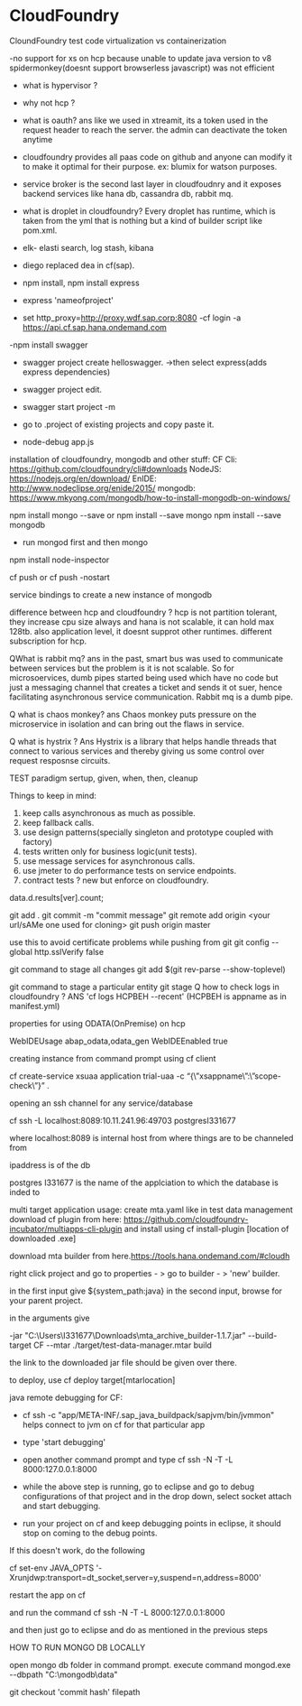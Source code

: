 # CloudFoundry
CloundFoundry test code
virtualization vs containerization

-no support for xs on hcp because unable to update java version
to v8 spidermonkey(doesnt support browserless javascript) was not efficient

- what is hypervisor ?
- why not hcp ?
- what is oauth?
ans like we used in xtreamit, its a token used in the request header to
reach the server. the admin can deactivate the token anytime


- cloudfoundry provides all paas code on github and anyone can
modify it to make it optimal for their purpose. ex: blumix for watson purposes.


- service broker is the second last layer in cloudfoudnry and it exposes backend
services like hana db, cassandra db, rabbit mq.


- what is droplet in cloudfoundry?
  Every droplet has runtime, which is taken from the yml that is nothing but
  a kind of builder script like pom.xml.

- elk- elasti search, log stash, kibana

- diego replaced dea in cf(sap).

- npm install, npm install express

- express 'nameofproject'

- set http_proxy=http://proxy.wdf.sap.corp:8080
-cf login -a https://api.cf.sap.hana.ondemand.com

-npm install swagger
- swagger project create helloswagger.
->then select express(adds express dependencies)

- swagger project edit.
- swagger start project -m

- go to .project of existing projects and copy paste it.
- node-debug app.js

installation of cloudfoundry, mongodb and other stuff:
CF Cli: https://github.com/cloudfoundry/cli#downloads
NodeJS: https://nodejs.org/en/download/
EnIDE: http://www.nodeclipse.org/enide/2015/
mongodb: https://www.mkyong.com/mongodb/how-to-install-mongodb-on-windows/

npm install mongo --save or npm install --save mongo
npm install --save mongodb

- run mongod first and then mongo

npm install node-inspector

cf push or cf push -nostart

service bindings to create a new instance of mongodb

difference between hcp and cloudfoundry ?
hcp is not partition tolerant, they increase cpu size always and hana is not scalable, it can hold max 128tb.
also application level, it doesnt supprot other runtimes. different subscription for hcp.


QWhat is rabbit mq?
ans in the past, smart bus was used to communicate between services but the problem is it is not scalable.
So for microsoervices, dumb pipes started being used which have no code but just a messaging channel
that creates a ticket and sends it ot suer, hence facilitating asynchronous service communication.
Rabbit mq is a dumb pipe.

Q what is chaos monkey?
ans Chaos monkey puts pressure on the microservice in isolation and can bring out the flaws in service.

Q what is hystrix ?
Ans Hystrix is a library that helps handle threads that connect to various services and thereby giving us some control over request resposnse circuits.


TEST paradigm
sertup, given, when, then, cleanup

Things to keep in mind:
1) keep calls asynchronous as much as possible.
2) keep fallback calls.
3) use design patterns(specially singleton and prototype coupled with factory)
4) tests written only for business logic(unit tests).
5) use message services for asynchronous calls.
6) use jmeter to do performance tests on service endpoints.
7) contract tests ? new but enforce on cloudfoundry.


data.d.results[ver].count;

git add .
git commit -m "commit message"
git remote add origin <your url/sAMe one used for cloning>
git push origin master


use this to avoid certificate problems while pushing from git
git config --global http.sslVerify false


git command to stage all changes
git add $(git rev-parse --show-toplevel)

git command to stage a particular entity
git stage <filename>
Q how to check logs in cloudfoundry ?
ANS 'cf logs HCPBEH --recent' (HCPBEH is appname as in manifest.yml)

properties for using ODATA(OnPremise) on hcp

WebIDEUsage   abap_odata,odata_gen
WebIDEEnabled true


creating instance from command prompt using cf client

cf create-service xsuaa application trial-uaa -c “{\”xsappname\”:\”scope-check\”}”
.


opening an ssh channel for any service/database

cf ssh -L localhost:8089:10.11.241.96:49703 postgresI331677 

where localhost:8089 is internal host from where things are to be channeled from

ipaddress is of the db

postgres I331677 is the name of the applciation to which the database is inded to 




multi target application usage:
create mta.yaml like in test data management
download cf plugin from here: https://github.com/cloudfoundry-incubator/multiapps-cli-plugin
and install using cf install-plugin [location of downloaded .exe]

download mta builder from here.https://tools.hana.ondemand.com/#cloudh

right click project and go to properties - > go to builder - > 'new' builder.

in the first input give ${system_path:java}
in the second input, browse for your parent project.

in the arguments give 

-jar "C:\Users\I331677\Downloads\mta_archive_builder-1.1.7.jar" --build-target CF --mtar ./target/test-data-manager.mtar build

the link to the downloaded jar file should be given over there.


to deploy, use cf deploy target\[mtarlocation]




java remote debugging for CF:

- cf ssh <app name> -c "app/META-INF/.sap_java_buildpack/sapjvm/bin/jvmmon"
helps connect to jvm on cf for that particular app

- type 'start debugging'

- open another command prompt and type cf ssh <app name> -N -T -L 8000:127.0.0.1:8000

- while the above step is running, go to eclipse and go to debug configurations of that project and in the drop down, select socket attach and start debugging.

- run your project on cf and keep debugging points in eclipse, it should stop on coming to the debug points.

If this doesn't work, do the following


cf set-env <app name> JAVA_OPTS '-Xrunjdwp:transport=dt_socket,server=y,suspend=n,address=8000'

restart the app on cf

and run the command
cf ssh <app name> -N -T -L 8000:127.0.0.1:8000

and then just go to eclipse and do as mentioned in the previous steps

HOW TO RUN MONGO DB LOCALLY

open mongo db folder in command prompt.
execute command mongod.exe --dbpath "C:\mongodb\data" 



git checkout 'commit hash' filepath

